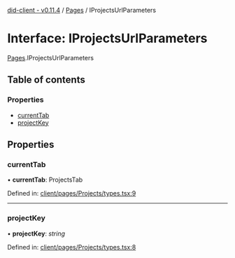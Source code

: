 [did-client - v0.11.4](../README.md) / [Pages](../modules/pages.md) / IProjectsUrlParameters

# Interface: IProjectsUrlParameters

[Pages](../modules/pages.md).IProjectsUrlParameters

## Table of contents

### Properties

- [currentTab](pages.iprojectsurlparameters.md#currenttab)
- [projectKey](pages.iprojectsurlparameters.md#projectkey)

## Properties

### currentTab

• **currentTab**: ProjectsTab

Defined in: [client/pages/Projects/types.tsx:9](https://github.com/Puzzlepart/did/blob/dev/client/pages/Projects/types.tsx#L9)

___

### projectKey

• **projectKey**: *string*

Defined in: [client/pages/Projects/types.tsx:8](https://github.com/Puzzlepart/did/blob/dev/client/pages/Projects/types.tsx#L8)
